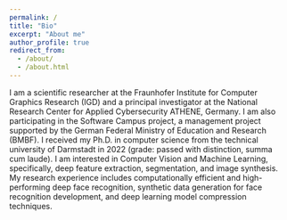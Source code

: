 ```yaml
---
permalink: /
title: "Bio"
excerpt: "About me"
author_profile: true
redirect_from: 
  - /about/
  - /about.html
---
```

I am a scientific researcher at the Fraunhofer Institute for Computer Graphics Research (IGD) and a principal investigator at the National Research Center for Applied Cybersecurity ATHENE, Germany. I am also participating in the Software Campus project, a management project supported by the German Federal Ministry of Education and Research (BMBF). I received my Ph.D. in computer science from the technical university of Darmstadt in 2022 (grade: passed with distinction, summa cum laude). 
I am interested in Computer Vision and Machine Learning, specifically, deep feature extraction, segmentation, and image synthesis. My research experience includes computationally efficient and high-performing deep face recognition, synthetic data generation for face recognition development, and deep learning model compression techniques.